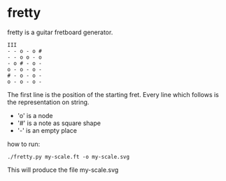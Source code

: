 # fretty

fretty is a guitar fretboard generator.

```
III
- - o - o #
- - o o - o
- o # - o -
o - o - o -
# - o - o -
o - o - o -
```

The first line is the position of the starting fret.
Every line which follows is the representation on string.

* 'o' is a node
* '#' is a note as square shape
* '-' is an empty place



how to run:

    ./fretty.py my-scale.ft -o my-scale.svg

This will produce the file my-scale.svg

